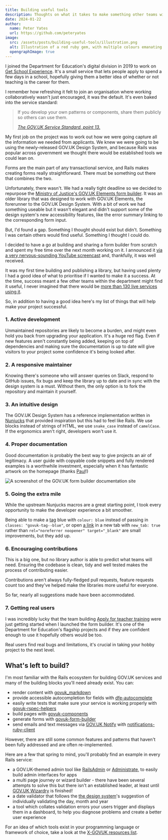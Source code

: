 ```yaml
---
title: Building useful tools
description: Thoughts on what it takes to make something other teams will use
date: 2024-01-22
author:
  name: Peter Yates
  url: https://github.com/peteryates
image:
  src: /assets/posts/building-useful-tools/illustration.png
  alt: Illustration of a red ruby gem, with multiple colours emanating from it.
  opengraphImage: true
---
```


I joined the Department for Education's digital division in 2019 to work on [Get School Experience](https://schoolexperience.education.gov.uk/). It's a small service that lets people apply to spend a few days in a school, hopefully giving them a better idea of whether or not teaching is the career for them.

I remember how refreshing it felt to join an organisation where working collaboratively wasn't just encouraged, it was the default. It's even baked into the service standard:

> If you develop your own patterns or components, share them publicly so others can use them.
>
> <cite>[The GOV.UK Service Standard, point 13.](https://www.gov.uk/service-manual/service-standard/point-13-use-common-standards-components-patterns)</cite>

My first job on the project was to work out how we were going capture all the information we needed from applicants. We knew we were going to be using the newly-released GOV.UK Design System, and because Rails was popular across government we thought there would be established tools we could lean on.

Forms are the main part of any transactional service, and Rails makes creating forms really straightforward. There must be something out there that combines the two.

Unfortunately, there wasn't. We had a really tight deadline so we decided to repurpose the [Ministry of Justice's GOV.UK Elements form builder](https://github.com/ministryofjustice/govuk_elements_form_builder). It was an older library that was designed to work with GOV.UK Elements, the forerunner to the GOV.UK Design System. With a bit of work we had something useable but it wasn't elegant and didn't support some of the design system's new accessibility features, like the error summary linking to the corresponding form input.

But, I'd found a gap. Something I thought should exist but didn't. Something I was certain others would find useful. Something I thought I could do.

I decided to have a go at building and sharing a form builder from scratch and spent my free time over the next month working on it. I announced it [via a very nervous-sounding YouTube screencast](https://www.youtube.com/watch?v=PhoFZ0qXAlA) and, thankfully, it was well received.

It was my first time building and publishing a library, but having used plenty I had a good idea of what to prioritise if I wanted to make it a success. At the time, success meant a few other teams within the department might find it useful, I never imagined that there would be [more than 130 live services using it](https://github.com/x-govuk/govuk-form-builder/network/dependents).

So, in addition to having a good idea here's my list of things that will help make your project successful.

### 1. Active development

Unmaintained repositories are likely to become a burden, and might even hold you back from upgrading your application. It's a huge red flag. Even if new features aren't constantly being added, keeping on top of dependencies and making sure the documentation is up to date will give visitors to your project some confidence it's being looked after.

### 2. A responsive maintainer

Knowing there's someone who will answer queries on Slack, respond to GitHub issues, fix bugs and keep the library up to date and in sync with the design system is a must. Without them, the only option is to fork the repository and maintain it yourself.

### 3. An intuitive design

The GOV.UK Design System has a reference implementation written in [Nunjucks](https://mozilla.github.io/nunjucks/) that provided inspiration but this had to feel like Rails. We use blocks instead of strings of HTML, we use `snake_case` instead of `camelCase`. If the ergonomics aren't right, developers won't use it.

### 4. Proper documentation

Good documentation is probably the best way to give projects an air of legitimacy. A user guide with copyable code snippets and fully rendered examples is a worthwhile investment, especially when it has fantastic artwork on the homepage (thanks [Paul](https://github.com/paulrobertlloyd)!)

![A screenshot of the GOV.UK form builder documentation site](/assets/posts/building-useful-tools/form-builder-docs.png)

### 5. Going the extra mile

While the upstream Nunjucks macros are a great starting point, I took every opportunity to make the developer experience a bit smoother.

Being able to make a [tag](https://design-system.service.gov.uk/components/tag/) blue with `colour: blue` instead of passing in `classes: "govuk-tag--blue"`, or open [a link](https://govuk-components.x-govuk.org/helpers/link/) in a new tab with `new_tab: true` rather than `rel="noreferrer noopener" target="_blank"` are small improvements, but they add up.

### 6. Encouraging contributions

This is a big one, but no library author is able to predict what teams will need. Ensuring the codebase is clean, tidy and well tested makes the process of contributing easier.

Contributions aren't always fully-fledged pull requests, feature requests count too and they've helped make the libraries more useful for everyone.

So far, nearly all suggestions made have been accommodated.

### 7. Getting real users

I was incredibly lucky that the team building [Apply for teacher training](https://www.gov.uk/apply-for-teacher-training) were just getting started when I launched the form builder. It's one of the Department for Education's flagship projects and if they are confident enough to use it hopefully others would be too.

Real users find real bugs and limitations, it's crucial in taking your hobby project to the next level.

## What's left to build?

I'm most familiar with the Rails ecosystem for building GOV.UK services and many of the building blocks you'll need already exist. You can:

- render content with [govuk_markdown](https://github.com/DFE-Digital/govuk-markdown)
- provide accessible autocompletion for fields with [dfe-autocomplete](https://github.com/DFE-Digital/dfe-autocomplete/)
- easily write tests that make sure your service is working properly with [govuk-rspec-helpers](https://govuk-rspec-helpers.x-govuk.org)
- build pages with [govuk-components](https://github.com/x-govuk/govuk-components)
- generate forms with [govuk-form-builder](https://github.com/x-govuk/govuk-form-builder)
- send emails and text messages via [GOV.UK Notify](https://www.notifications.service.gov.uk) with [notifications-ruby-client](https://github.com/alphagov/notifications-ruby-client)

However, there are still some common features and patterns that haven't been fully addressed and are often re-implemented.

Here are a few that spring to mind, you'll probably find an example in every Rails service:

- a GOV.UK-themed admin tool like [RailsAdmin](https://github.com/railsadminteam/rails_admin) or [Administrate](https://github.com/thoughtbot/administrate), to easily build admin interfaces for apps
- a multi page journey or wizard builder - there have been several attempts to solve this but there isn't an established leader, at least until [GOV.UK Wizardry](https://github.com/DFE-Digital/govuk-wizardry) is finished!
- a date validator that follows the [the design system](https://design-system.service.gov.uk/components/date-input/#error-messages)'s suggestion of individually validating the day, month and year
- a tool which collates validation errors your users trigger and displays them in a dashboard, to help you diagnose problems and create a better user experience

For an idea of which tools exist in your programming language or framework of choice, take a look at the [X-GOVUK resources list](https://x-govuk.org/#resources).
